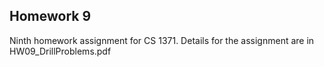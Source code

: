 ## Homework 9

Ninth homework assignment for CS 1371. Details for the assignment are in HW09_DrillProblems.pdf

